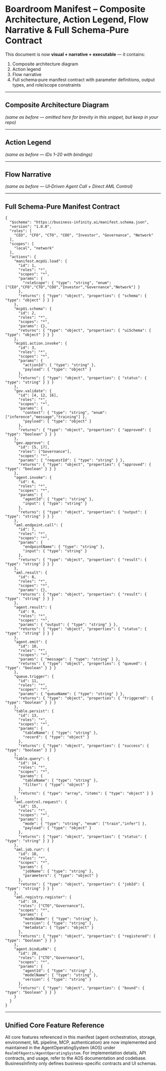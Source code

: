 # Boardroom Manifest – Composite Architecture, Action Legend, Flow Narrative & Full Schema‑Pure Contract

This document is now **visual + narrative + executable** — it contains:
1. Composite architecture diagram  
2. Action legend  
3. Flow narrative  
4. Full schema‑pure manifest contract with parameter definitions, output types, and role/scope constraints

---

## Composite Architecture Diagram
*(same as before — omitted here for brevity in this snippet, but keep in your repo)*

---

## Action Legend
*(same as before — IDs 1–20 with bindings)*

---

## Flow Narrative
*(same as before — UI‑Driven Agent Call + Direct AML Control)*

---

## Full Schema‑Pure Manifest Contract

```jsonc
{
  "$schema": "https://business-infinity.ai/manifest.schema.json",
  "version": "1.0.0",
  "roles": [
    "CEO", "CFO", "CTO", "COO", "Investor", "Governance", "Network"
  ],
  "scopes": [
    "local", "network"
  ],
  "actions": {
    "manifest.mcpUi.load": {
      "id": 1,
      "roles": "*",
      "scopes": "*",
      "params": {
        "roleScope": { "type": "string", "enum": ["CEO","CFO","CTO","COO","Investor","Governance","Network"] }
      },
      "returns": { "type": "object", "properties": { "schema": { "type": "object" } } }
    },
    "mcpUi.schema": {
      "id": 2,
      "roles": "*",
      "scopes": "*",
      "params": {},
      "returns": { "type": "object", "properties": { "uiSchema": { "type": "object" } } }
    },
    "mcpUi.action.invoke": {
      "id": 3,
      "roles": "*",
      "scopes": "*",
      "params": {
        "actionId": { "type": "string" },
        "payload": { "type": "object" }
      },
      "returns": { "type": "object", "properties": { "status": { "type": "string" } } }
    },
    "gov.validate": {
      "id": [4, 12, 16],
      "roles": "*",
      "scopes": "*",
      "params": {
        "context": { "type": "string", "enum": ["inference","message","training"] },
        "payload": { "type": "object" }
      },
      "returns": { "type": "object", "properties": { "approved": { "type": "boolean" } } }
    },
    "gov.approve": {
      "id": [5, 17],
      "roles": ["Governance"],
      "scopes": "*",
      "params": { "requestId": { "type": "string" } },
      "returns": { "type": "object", "properties": { "approved": { "type": "boolean" } } }
    },
    "agent.invoke": {
      "id": 6,
      "roles": "*",
      "scopes": "*",
      "params": {
        "agentId": { "type": "string" },
        "input": { "type": "string" }
      },
      "returns": { "type": "object", "properties": { "output": { "type": "string" } } }
    },
    "aml.endpoint.call": {
      "id": 7,
      "roles": "*",
      "scopes": "*",
      "params": {
        "endpointName": { "type": "string" },
        "input": { "type": "string" }
      },
      "returns": { "type": "object", "properties": { "result": { "type": "string" } } }
    },
    "aml.result": {
      "id": 8,
      "roles": "*",
      "scopes": "*",
      "params": {},
      "returns": { "type": "object", "properties": { "result": { "type": "string" } } }
    },
    "agent.result": {
      "id": 9,
      "roles": "*",
      "scopes": "*",
      "params": { "output": { "type": "string" } },
      "returns": { "type": "object", "properties": { "status": { "type": "string" } } }
    },
    "agent.emit": {
      "id": 10,
      "roles": "*",
      "scopes": "*",
      "params": { "message": { "type": "string" } },
      "returns": { "type": "object", "properties": { "queued": { "type": "boolean" } } }
    },
    "queue.trigger": {
      "id": 11,
      "roles": "*",
      "scopes": "*",
      "params": { "queueName": { "type": "string" } },
      "returns": { "type": "object", "properties": { "triggered": { "type": "boolean" } } }
    },
    "table.persist": {
      "id": 13,
      "roles": "*",
      "scopes": "*",
      "params": {
        "tableName": { "type": "string" },
        "record": { "type": "object" }
      },
      "returns": { "type": "object", "properties": { "success": { "type": "boolean" } } }
    },
    "table.query": {
      "id": 14,
      "roles": "*",
      "scopes": "*",
      "params": {
        "tableName": { "type": "string" },
        "filter": { "type": "object" }
      },
      "returns": { "type": "array", "items": { "type": "object" } }
    },
    "aml.control.request": {
      "id": 15,
      "roles": "*",
      "scopes": "*",
      "params": {
        "mode": { "type": "string", "enum": ["train","infer"] },
        "payload": { "type": "object" }
      },
      "returns": { "type": "object", "properties": { "status": { "type": "string" } } }
    },
    "aml.job.run": {
      "id": 18,
      "roles": "*",
      "scopes": "*",
      "params": {
        "jobName": { "type": "string" },
        "parameters": { "type": "object" }
      },
      "returns": { "type": "object", "properties": { "jobId": { "type": "string" } } }
    },
    "aml.registry.register": {
      "id": 19,
      "roles": ["CTO","Governance"],
      "scopes": "*",
      "params": {
        "modelName": { "type": "string" },
        "version": { "type": "string" },
        "metadata": { "type": "object" }
      },
      "returns": { "type": "object", "properties": { "registered": { "type": "boolean" } } }
    },
    "agent.bindLoRA": {
      "id": 20,
      "roles": ["CTO","Governance"],
      "scopes": "*",
      "params": {
        "agentId": { "type": "string" },
        "modelName": { "type": "string" },
        "version": { "type": "string" }
      },
      "returns": { "type": "object", "properties": { "bound": { "type": "boolean" } } }
    }
  }
}
```

---

## Unified Core Feature Reference

All core features referenced in this manifest (agent orchestration, storage, environment, ML pipeline, MCP, authentication) are now implemented and maintained in the AgentOperatingSystem (AOS) under `RealmOfAgents/AgentOperatingSystem`. For implementation details, API contracts, and usage, refer to the AOS documentation and codebase. BusinessInfinity only defines business-specific contracts and UI schemas.